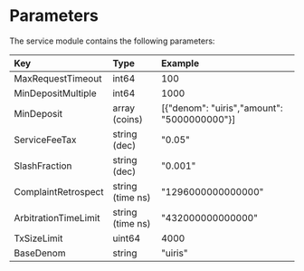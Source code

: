 <!--
order: 4
-->

# Parameters

The service module contains the following parameters:

| Key                  | Type             | Example                                       |
| :------------------- | :--------------- | :-------------------------------------------- |
| MaxRequestTimeout    | int64            | 100                                           |
| MinDepositMultiple   | int64            | 1000                                          |
| MinDeposit           | array (coins)    | \[{"denom": "uiris","amount": "5000000000"}\] |
| ServiceFeeTax        | string (dec)     | "0.05"                                        |
| SlashFraction        | string (dec)     | "0.001"                                       |
| ComplaintRetrospect  | string (time ns) | "1296000000000000"                            |
| ArbitrationTimeLimit | string (time ns) | "432000000000000"                             |
| TxSizeLimit          | uint64           | 4000                                          |
| BaseDenom            | string           | "uiris"                                       |
